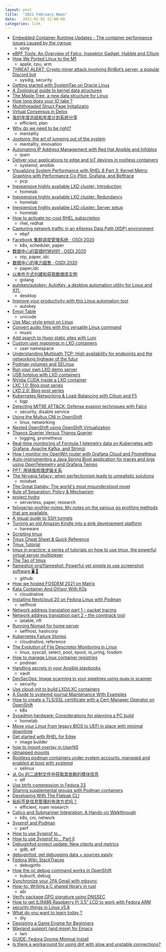 ```yaml
---
layout: post
title:  "2021 February News"
date:   2021-02-01 12:00:00
categories: link
---
```


- [Embedded Container Runtime Updates - The container performance issues caused by the cgroup](https://speakerdeck.com/kentatada/embedded-container-runtime-updates-the-container-performance-issues-caused-by-the-cgroup)
  - sony
- [eBPF Tools: An Overview of Falco, Inspektor Gadget, Hubble and Cilium](https://thenewstack.io/ebpf-tools-an-overview-of-falco-inspektor-gadget-hubble-and-cilium/)
- [How We Ported Linux to the M1](https://corellium.com/blog/linux-m1)
  - apple, cpu, arm
- [THREAT ALERT: Crypto miner attack involving RinBot’s server, a popular Discord bot](https://sysdig.com/blog/rinbot-discord-bot-crypto-miner/)
  - sysdig, security
- [Getting started with SystemTap on Oracle Linux](https://blogs.oracle.com/linux/getting-started-with-systemtap-on-oracle-linux)
- [A Zoological guide to kernel data structures](https://blogs.oracle.com/linux/a-zoological-guide-to-kernel-data-structures)
- [The Maple Tree, a new data structure for Linux](https://blogs.oracle.com/linux/the-maple-tree%2c-a-new-data-structure-for-linux)
- [How long does your IO take ?](https://blogs.oracle.com/linux/how-long-does-your-io-take)
- [Multithreaded Struct Page Initializatio](https://blogs.oracle.com/linux/multithreaded-struct-page-initialization)
- [Virtual Consensus in Delos](https://muratbuffalo.blogspot.com/2021/01/virtual-consensus-in-delos.html)
- [我的年度总结和年度计划系统分享](https://sspai.com/post/64767)
  - efficient, plan
- [Why do we need to be right?](https://nesslabs.com/need-to-be-right)
  - mentality
- [Jootsing: the art of jumping out of the system](https://nesslabs.com/jootsing-jumping-out-of-the-system)
  - mentality, innovation
- [Automating IP Address Management with Red Hat Ansible and Infoblox](https://www.redhat.com/en/blog/automating-ip-address-management-red-hat-ansible-and-infoblox)
  - ipam
- [Deliver your applications to edge and IoT devices in rootless containers](https://developers.redhat.com/blog/2021/02/03/deliver-your-applications-to-edge-and-iot-devices-in-rootless-containers/)
  - systemd, ansible
- [Visualizing System Performance with RHEL 8 Part 3: Kernel Metric Graphing with Performance Co-Pilot, Grafana, and Bpftrace](https://www.redhat.com/en/blog/visualizing-system-performance-rhel-8-part-3-kernel-metric-graphing-performance-co-pilot-grafana-and-bpftrace)
  - pcp
- [Inexpensive highly available LXD cluster: Introduction](https://stgraber.org/2020/12/15/inexpensive-highly-available-lxd-cluster-introduction/)
  - homelab
- [Inexpensive highly available LXD cluster: Redundancy](https://stgraber.org/2020/12/16/inexpensive-highly-available-lxd-cluster-redundancy/)
  - homelab
- [Inexpensive highly available LXD cluster: Server setup](https://stgraber.org/2020/12/18/inexpensive-highly-available-lxd-cluster-server-setup/)
  - homelab
- [How to activate no-cost RHEL subscription](http://miroslav.suchy.cz/blog/archives/2021/02/08/how_to_activate_no-cost_rhel_subscription/index.html)
  - rhel, redhat
- [Capturing network traffic in an eXpress Data Path (XDP) environment](https://www.redhat.com/en/blog/capturing-network-traffic-express-data-path-xdp-environment)
  - ebpf
- [Facebook 集群调度管理系统 · OSDI 2020](https://draveness.me//papers-twine)
  - k8s, scheduler, paper
- [数据中心的容错时钟对时 · OSDI 2020](https://draveness.me//papers-sundial)
  - ntp, paper, idc
- [数据中心的电力超售 · OSDI 2020](https://draveness.me//papers-thunderbolt)
  - paper,idc
- [以单件方式创建和获取数据库实例](https://tonybai.com/2021/02/09/create-and-get-db-access-instance-through-singleton/)
  - golang
- [autokey/autokey: AutoKey, a desktop automation utility for Linux and X11.](https://github.com/autokey/autokey)
  - desktop
- [Improve your productivity with this Linux automation tool](https://opensource.com/article/21/2/linux-autokey)
  - autokey
- [Emoji Table](https://unicodey.com/emoji-data/table.htm)
  - unicode
- [Use Mac-style emoji on Linux](https://opensource.com/article/21/2/emoji-linux)
- [Convert audio files with this versatile Linux command](https://opensource.com/article/20/2/linux-sox)
  - music
- [Add search to Hugo static sites with Lunr](https://victoria.dev/blog/add-search-to-hugo-static-sites-with-lunr/)
- [Custom user mappings in LXD containers](https://stgraber.org/2017/06/15/custom-user-mappings-in-lxd-containers/)
  - user namespace
- [Understanding Multipath TCP: High availability for endpoints and the networking highway of the futur](https://www.redhat.com/en/blog/understanding-multipath-tcp-networking-highway-future)
- [Podman volumes and SELinux](https://blog.christophersmart.com/2021/01/31/podman-volumes-and-selinux/)
- [Run your own LXD demo server](https://stgraber.org/2017/03/05/run-your-own-lxd-demo-server/)
- [USB hotplug with LXD containers](https://stgraber.org/2017/03/27/usb-hotplug-with-lxd-containers/)
- [NVidia CUDA inside a LXD container](https://stgraber.org/2017/03/21/cuda-in-lxd/)
- [LXC 1.0: Blog post series](https://stgraber.org/2013/12/20/lxc-1-0-blog-post-series/)
- [LXD 2.0: Blog post series](https://stgraber.org/2016/03/11/lxd-2-0-blog-post-series-012/)
- [Kubernetes Networking & Load-Balancing with Cilium and F5](https://cilium.io/blog/2021/01/29/how-to-build-k8s-networking-with-f5-and-cilium)
  - bgp
- [Detecting MITRE ATT&CK: Defense evasion techniques with Falco](https://sysdig.com/blog/mitre-defense-evasion-falco/)
  - security, disable service
- [Using the Multus CNI in OpenShift](https://www.openshift.com/blog/using-the-multus-cni-in-openshift)
  - linux, networking
- [Nested OpenShift using OpenShift Virtualization](https://www.openshift.com/blog/nested-openshift-using-openshift-virtualization)
- [Thanos Querier Versus Thanos Querier](https://www.openshift.com/blog/thanos-querier-versus-thanos-querier)
  - logging, prometheus
- [Real-time monitoring of Formula 1 telemetry data on Kubernetes with Grafana, Apache Kafka, and Strimzi](https://grafana.com/blog/2021/02/02/real-time-monitoring-of-formula-1-telemetry-data-on-kubernetes-with-grafana-apache-kafka-and-strimzi/)
- [How I monitor my OpenWrt router with Grafana Cloud and Prometheus](https://grafana.com/blog/2021/02/09/how-i-monitor-my-openwrt-router-with-grafana-cloud-and-prometheus/)
- [Auto-instrumenting a Java Spring Boot application for traces and logs using OpenTelemetry and Grafana Tempo](https://grafana.com/blog/2021/02/03/auto-instrumenting-a-java-spring-boot-application-for-traces-and-logs-using-opentelemetry-and-grafana-tempo/)
- [PPT: 用排版梳理逻辑关系](https://sspai.com/post/64937)
- [The Nirvana fallacy: when perfectionism leads to unrealistic solutions](https://nesslabs.com/nirvana-fallacy)
  - mindset
- [The Great Gatsby: The world's most misunderstood novel](https://www.bbc.com/culture/article/20210209-the-worlds-most-misunderstood-novel)
- [Rule of Separation: Policy & Mechanism](https://codefaster.substack.com/p/rule-of-separation)
- [project hydro](https://hydro-project.github.io/)
  - serverless, paper, research
- [felixge/go-profiler-notes: My notes on the various go profiling methods that are available.](https://github.com/felixge/go-profiler-notes)
- [A visual guide to SSH tunnels](https://robotmoon.com/ssh-tunnels/)
- [Turning an old Amazon Kindle into a eink development platform](https://blog.lidskialf.net/2021/02/08/turning-an-old-kindle-into-a-eink-development-platform/)
  - hareware
- [Scripting tmux ](https://www.arp242.net/tmux.html)
- [Tmux Cheat Sheet & Quick Reference](https://tmuxcheatsheet.com/)
- [Tmux Tutorial](https://leimao.github.io/blog/Tmux-Tutorial/)
- [tmux in practice: a series of tutorials on how to use tmux, the powerful virtual server multiplexer](https://medium.com/free-code-camp/tmux-in-practice-series-of-posts-ae34f16cfab0)
- [The Tao of tmux](https://leanpub.com/the-tao-of-tmux/read)
- [flameshot-org/flameshot: Powerful yet simple to use screenshot software 🖥️ 📸](https://github.com/flameshot-org/flameshot#installation)
  - github
- [How we hosted FOSDEM 2021 on Matrix](https://matrix.org/blog/2021/02/15/how-we-hosted-fosdem-2021-on-matrix)
- [Kata Container And GVisor With K0s](https://medium.com/better-programming/kata-container-and-gvisor-with-k0s-82efbbcc240b)
  - cloudnative
- [Installing Nextcloud 20 on Fedora Linux with Podman](https://fedoramagazine.org/nextcloud-20-on-fedora-linux-with-podman/)
  - selfhost
- [Network address translation part 1 – packet tracing](https://fedoramagazine.org/network-address-translation-part-1-packet-tracing/)
- [Network address translation part 2 – the conntrack tool](https://fedoramagazine.org/network-address-translation-part-2-the-conntrack-tool/)
  - iptable, nft
- [Running Nomad for home server](https://mrkaran.dev/posts/home-server-nomad/)
  - selfhost, hashcorp
- [Kubernetes Failure Stories](https://k8s.af/)
  - cloudnative, reference
- [The Evolution of File Descriptor Monitoring in Linux](https://blog.vmsplice.net/2021/02/video-and-slides-available-for.html)
  - linux, syscall, select, pool, epool, io_uring, fosdem
- [How to manage Linux container registries](https://www.redhat.com/sysadmin/manage-container-registries)
  - podman
- [Handling secrets in your Ansible playbooks](https://www.redhat.com/sysadmin/ansible-playbooks-secrets)
  - vault
- [DevSecOps: Image scanning in your pipelines using quay.io scanner](https://www.redhat.com/sysadmin/using-quayio-scanner)
  - security
- [Use cloud-init to build LXD/LXC containers](https://sudoedit.com/lxd-cloud-init/)
- [A Guide to systemd journal Maintenance With Examples](https://www.debugpoint.com/2021/01/systemd-journald-clean/)
- [How to create a TLS/SSL certificate with a Cert-Manager Operator on OpenShift](https://www.redhat.com/sysadmin/cert-manager-operator-openshift)
  - k8s
- [Sysadmin hardware: Considerations for planning a PC build](https://www.redhat.com/sysadmin/planning-pc-build)
  - homelab
- [Move your Linux from legacy BIOS to UEFI in place with minimal downtime](https://www.redhat.com/sysadmin/bios-uefi)
- [Get started with RHEL for Edge](https://www.redhat.com/en/blog/get-started-rhel-edge)
  - image builder
- [how to mount overlay in UserNS](https://lore.kernel.org/linux-unionfs/20210211165616.GD5014@redhat.com/T/#t)
- [idmapped mounts](https://lore.kernel.org/containers/20210127054000.GA30832@mail.hallyn.com/T/#t)
- [Rootless podman containers under system accounts, managed and enabled at boot with systemd](https://blog.christophersmart.com/2021/02/20/rootless-podman-containers-under-system-accounts-managed-and-enabled-at-boot-with-systemd/)
  - selinux
- [从 Go 的二进制文件中获取其依赖的模块信息](https://moelove.info/2021/02/17/%E4%BB%8E-Go-%E7%9A%84%E4%BA%8C%E8%BF%9B%E5%88%B6%E6%96%87%E4%BB%B6%E4%B8%AD%E8%8E%B7%E5%8F%96%E5%85%B6%E4%BE%9D%E8%B5%96%E7%9A%84%E6%A8%A1%E5%9D%97%E4%BF%A1%E6%81%AF/)
  - elf
- [Use btrfs compression in Fedora 33](https://lukas.zapletalovi.com/2021/02/use-btrfs-compression-in-fedora-33.html)
- [Sharing supplemental groups with Podman containers](https://www.redhat.com/sysadmin/supplemental-groups-podman-containers)
- [Developing With The Flatpak CLI](https://blogs.gnome.org/christopherdavis/2021/02/16/developing-with-the-flatpak-cli/)
- [贴标签是信息管理的有效方式吗？](https://sspai.com/post/65037)
  - efficient, roam research
- [Calico and Submariner Integration: A Hands-on Walkthrough](https://www.projectcalico.org/calico-and-submariner-integration-a-hands-on-walkthrough/)
  - k8s, cni, network
- [Sysprof and Podman](https://blogs.gnome.org/chergert/2021/02/25/sysprof-and-podman/)
  - perf
- [How to use Sysprof to…](https://blogs.gnome.org/chergert/2020/03/14/how-to-use-sysprof-to/)
- [How to use Sysprof to… Part II](https://blogs.gnome.org/chergert/2020/03/15/how-to-use-sysprof-to-part-ii/)
- [Debuginfod project update: New clients and metrics](https://developers.redhat.com/blog/2021/02/25/debuginfod-project-update-new-clients-and-metrics/)
  - gdb, elf
- [debuginfod: get debugging data + sources easily](https://devconfcz2021.sched.com/event/gmL6/debuginfod-get-debugging-data-sources-easily)
- [Fedora Wiki: StackTraces](https://fedoraproject.org/wiki/StackTraces)
  - debuginfo
- [How the oc debug command works in OpenShift](https://www.redhat.com/sysadmin/how-oc-debug-works)
  - kubuctl, debug
- [Synchronize your 2FA Gmail with mbsync](https://frostyx.cz/posts/synchronize-your-2fa-gmail-with-mbsync)
- [How-to: Writing a C shared library in rust](http://blog.asleson.org/2021/02/23/how-to-writing-a-c-shared-library-in-rust/)
  - abi
- [Verify package GPG signature using DNSSEC](http://miroslav.suchy.cz/blog/archives/2021/02/11/verify_package_gpg_signature_using_dnssec/index.html)
- [How to get ILI9486 Raspberry Pi 3.5" LCD to work with Fedora ARM](https://blog.kagesenshi.org/2021/02/ili9486-rpi-fedora-arm.html)
- [security things in Linux v5.8](https://outflux.net/blog/archives/2021/02/08/security-things-in-linux-v5-8/)
- [What do you want to learn today ?](https://aquadzn.github.io/learn-x-by-doing-y/)
  - diy
- [Designing a Game Engine for Beginners](https://erik-engheim.medium.com/designing-a-game-engine-for-kids-3bfca2d01012)
- [Wayland support (and more) for Emacs](https://lwn.net/Articles/843896/)
  - lwn
- [GUIDE: Fedora Gnome Minimal Install](https://www.reddit.com/r/Fedora/comments/lobnfm/guide_fedora_gnome_minimal_install/)
- [Is there a workaround for using dnf with slow and unstable connections?](https://www.reddit.com/r/Fedora/comments/log7u8/is_there_a_workaround_for_using_dnf_with_slow_and/)

